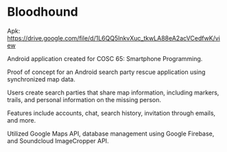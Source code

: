 # Bloodhound

Apk: https://drive.google.com/file/d/1L6QQ5lnkvXuc_tkwLA88eA2acVCedfwK/view

Android application created for COSC 65: Smartphone Programming. 

Proof of concept for an Android search party rescue application using synchronized map data. 

Users create search parties that share map information, including markers, trails, and personal information on the missing person. 

Features include accounts, chat, search history, invitation through emails, and more. 

Utilized Google Maps API, database management using Google Firebase, and Soundcloud ImageCropper API.
